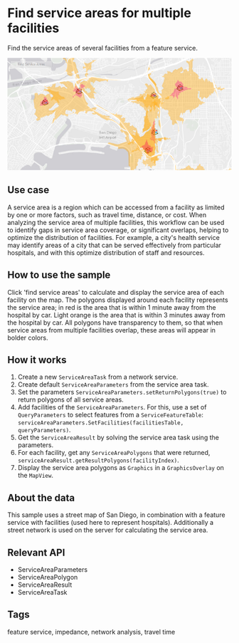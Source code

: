 <h1>Find service areas for multiple facilities</h1>

<p>Find the service areas of several facilities from a feature service.</p>

<img src="FindServiceAreasForMultipleFacilities.png"/>

<h2>Use case</h2>

<p>A service area is a region which can be accessed from a facility as limited by one or more factors, such as travel time, distance, or cost. When analyzing the service area of multiple facilities, this workflow can be used to identify gaps in service area coverage, or significant overlaps, helping to optimize the distribution of facilities. For example, a city's health service may identify areas of a city that can be served effectively from particular hospitals, and with this optimize distribution of staff and resources.</p>

<h2>How to use the sample</h2>

<p>Click 'find service areas' to calculate and display the service area of each facility on the map. The polygons displayed around each facility represents the service area; in red is the area that is within 1 minute away from the hospital by car. Light orange is the area that is within 3 minutes away from the hospital by car. All polygons have transparency to them, so that when service areas from multiple facilities overlap, these areas will appear in bolder colors.</p>

<h2>How it works</h2>

<ol>
  <li>Create a new <code>ServiceAreaTask</code> from a network service.</li>
  <li>Create default <code>ServiceAreaParameters</code> from the service area task.</li>
  <li>Set the parameters <code>ServiceAreaParameters.setReturnPolygons(true)</code> to return polygons of all service areas.</li>
  <li>Add facilities of the <code>ServiceAreaParameters</code>. For this, use a set of <code>QueryParameters</code> to select features from a <code>ServiceFeatureTable</code>: <code>serviceAreaParameters.SetFacilities(facilitiesTable, queryParameters)</code>.</li>
  <li>Get the <code>ServiceAreaResult</code> by solving the service area task using the parameters.</li>
  <li>For each facility, get any <code>ServiceAreaPolygons</code> that were returned, <code>serviceAreaResult.getResultPolygons(facilityIndex)</code>.</li>
  <li>Display the service area polygons as <code>Graphics</code> in a <code>GraphicsOverlay</code> on the <code>MapView</code>.</li>
</ol>

<h2>About the data</h2>

<p>This sample uses a street map of San Diego, in combination with a feature service with facilities (used here to represent hospitals). Additionally a street network is used on the server for calculating the service area.</p>

<h2>Relevant API</h2>

<ul>
  <li>ServiceAreaParameters</li>
  <li>ServiceAreaPolygon</li>
  <li>ServiceAreaResult</li>
  <li>ServiceAreaTask</li>
</ul>

<h2 id="tags">Tags</h2>

<p>feature service, impedance, network analysis, travel time</p>